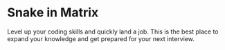 # Snake in Matrix

Level up your coding skills and quickly land a job. This is the best place to expand your knowledge and get prepared for your next interview.